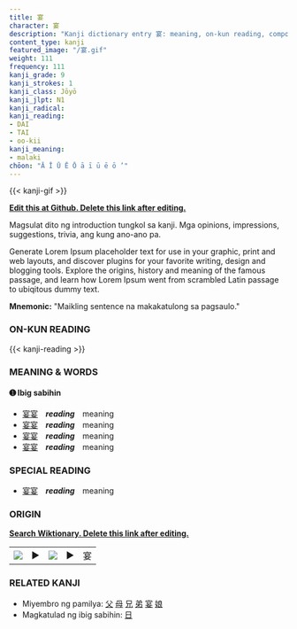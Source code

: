 ```yaml
---
title: 宴
character: 宴
description: "Kanji dictionary entry 宴: meaning, on-kun reading, compounds, origin, related kanji"
content_type: kanji
featured_image: "/宴.gif"
weight: 111
frequency: 111
kanji_grade: 9
kanji_strokes: 1
kanji_class: Jōyō
kanji_jlpt: N1
kanji_radical: 
kanji_reading: 
- DAI
- TAI
- oo-kii
kanji_meaning:
- malaki
chōon: "Ā Ī Ū Ē Ō ā ī ū ē ō ’"
---
```

[//]: # (Don't edit the line below. Kanji animated GIF code is automatically generated.)
{{< kanji-gif >}}

[//]: # (Edit below this line.)

**[Edit this at Github. Delete this link after editing.](https://github.com/tim0g/tim/tree/main/content/kanji/宴/index.md)**

Magsulat dito ng introduction tungkol sa kanji. Mga opinions, impressions, suggestions, trivia, ang kung ano-ano pa.

Generate Lorem Ipsum placeholder text for use in your graphic, print and web layouts, and discover plugins for your favorite writing, design and blogging tools. Explore the origins, history and meaning of the famous passage, and learn how Lorem Ipsum went from scrambled Latin passage to ubiqitous dummy text.
 
**Mnemonic:** "Maikling sentence na makakatulong sa pagsaulo."

### ON-KUN READING

[//]: # (Don't edit the line below. ON-KUN READING code is automatically generated.)
{{< kanji-reading >}}

### MEANING & WORDS

#### ➊ **Ibig sabihin**
  - [宴](../宴)[宴](../宴)　***reading***　meaning
  - [宴](../宴)[宴](../宴)　***reading***　meaning
  - [宴](../宴)[宴](../宴)　***reading***　meaning
  - [宴](../宴)[宴](../宴)　***reading***　meaning

### SPECIAL READING
  - [宴](../宴)[宴](../宴)　***reading***　meaning

### ORIGIN

**[Search Wiktionary. Delete this link after editing.](https://wiktionary.org/wiki/宴)**
<table class="kanji-table"><tr><td>
<img src="60px-宴-bronze.svg.png">
</td><td>▶</td><td>
<img src="60px-宴-oracle.svg.png">
</td><td>▶</td>
<td class="kanji-origin">宴</td>
</tr></table>

### RELATED KANJI
- Miyembro ng pamilya: [父](../父) [母](../母) [兄](../兄) [弟](../弟) [宴](../宴) [娘](../娘)
- Magkatulad ng ibig sabihin: [日](../日)
